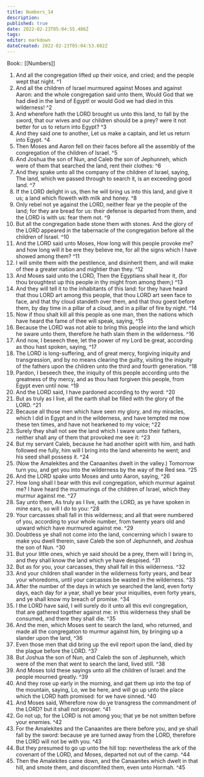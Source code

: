 ```yaml
---
title: Numbers_14
description: 
published: true
date: 2022-02-23T05:04:55.486Z
tags: 
editor: markdown
dateCreated: 2022-02-23T05:04:53.602Z
---
```


 Book:: [[Numbers]]
 1. And all the congregation lifted up their voice, and cried; and the people wept that night. ^1
 2. And all the children of Israel murmured against Moses and against Aaron: and the whole congregation said unto them, Would God that we had died in the land of Egypt! or would God we had died in this wilderness! ^2
 3. And wherefore hath the LORD brought us unto this land, to fall by the sword, that our wives and our children should be a prey? were it not better for us to return into Egypt? ^3
 4. And they said one to another, Let us make a captain, and let us return into Egypt. ^4
 5. Then Moses and Aaron fell on their faces before all the assembly of the congregation of the children of Israel. ^5
 6. And Joshua the son of Nun, and Caleb the son of Jephunneh, which were of them that searched the land, rent their clothes: ^6
 7. And they spake unto all the company of the children of Israel, saying, The land, which we passed through to search it, is an exceeding good land. ^7
 8. If the LORD delight in us, then he will bring us into this land, and give it us; a land which floweth with milk and honey. ^8
 9. Only rebel not ye against the LORD, neither fear ye the people of the land; for they are bread for us: their defense is departed from them, and the LORD is with us: fear them not. ^9
 10. But all the congregation bade stone them with stones. And the glory of the LORD appeared in the tabernacle of the congregation before all the children of Israel. ^10
 11. And the LORD said unto Moses, How long will this people provoke me? and how long will it be ere they believe me, for all the signs which I have showed among them? ^11
 12. I will smite them with the pestilence, and disinherit them, and will make of thee a greater nation and mightier than they. ^12
 13. And Moses said unto the LORD, Then the Egyptians shall hear it, (for thou broughtest up this people in thy might from among them;) ^13
 14. And they will tell it to the inhabitants of this land: for they have heard that thou LORD art among this people, that thou LORD art seen face to face, and that thy cloud standeth over them, and that thou goest before them, by day time in a pillar of a cloud, and in a pillar of fire by night. ^14
 15. Now if thou shalt kill all this people as one man, then the nations which have heard the fame of thee will speak, saying, ^15
 16. Because the LORD was not able to bring this people into the land which he sware unto them, therefore he hath slain them in the wilderness. ^16
 17. And now, I beseech thee, let the power of my Lord be great, according as thou hast spoken, saying, ^17
 18. The LORD is long-suffering, and of great mercy, forgiving iniquity and transgression, and by no means clearing the guilty, visiting the iniquity of the fathers upon the children unto the third and fourth generation. ^18
 19. Pardon, I beseech thee, the iniquity of this people according unto the greatness of thy mercy, and as thou hast forgiven this people, from Egypt even until now. ^19
 20. And the LORD said, I have pardoned according to thy word: ^20
 21. But as truly as I live, all the earth shall be filled with the glory of the LORD. ^21
 22. Because all those men which have seen my glory, and my miracles, which I did in Egypt and in the wilderness, and have tempted me now these ten times, and have not hearkened to my voice; ^22
 23. Surely they shall not see the land which I sware unto their fathers, neither shall any of them that provoked me see it: ^23
 24. But my servant Caleb, because he had another spirit with him, and hath followed me fully, him will I bring into the land whereinto he went; and his seed shall possess it. ^24
 25. (Now the Amalekites and the Canaanites dwelt in the valley.) Tomorrow turn you, and get you into the wilderness by the way of the Red sea. ^25
 26. And the LORD spake unto Moses and unto Aaron, saying, ^26
 27. How long shall I bear with this evil congregation, which murmur against me? I have heard the murmurings of the children of Israel, which they murmur against me. ^27
 28. Say unto them, As truly as I live, saith the LORD, as ye have spoken in mine ears, so will I do to you: ^28
 29. Your carcasses shall fall in this wilderness; and all that were numbered of you, according to your whole number, from twenty years old and upward which have murmured against me. ^29
 30. Doubtless ye shall not come into the land, concerning which I sware to make you dwell therein, save Caleb the son of Jephunneh, and Joshua the son of Nun. ^30
 31. But your little ones, which ye said should be a prey, them will I bring in, and they shall know the land which ye have despised. ^31
 32. But as for you, your carcasses, they shall fall in this wilderness. ^32
 33. And your children shall wander in the wilderness forty years, and bear your whoredoms, until your carcasses be wasted in the wilderness. ^33
 34. After the number of the days in which ye searched the land, even forty days, each day for a year, shall ye bear your iniquities, even forty years, and ye shall know my breach of promise. ^34
 35. I the LORD have said, I will surely do it unto all this evil congregation, that are gathered together against me: in this wilderness they shall be consumed, and there they shall die. ^35
 36. And the men, which Moses sent to search the land, who returned, and made all the congregation to murmur against him, by bringing up a slander upon the land, ^36
 37. Even those men that did bring up the evil report upon the land, died by the plague before the LORD. ^37
 38. But Joshua the son of Nun, and Caleb the son of Jephunneh, which were of the men that went to search the land, lived still. ^38
 39. And Moses told these sayings unto all the children of Israel: and the people mourned greatly. ^39
 40. And they rose up early in the morning, and gat them up into the top of the mountain, saying, Lo, we be here, and will go up unto the place which the LORD hath promised: for we have sinned. ^40
 41. And Moses said, Wherefore now do ye transgress the commandment of the LORD? but it shall not prosper. ^41
 42. Go not up, for the LORD is not among you; that ye be not smitten before your enemies. ^42
 43. For the Amalekites and the Canaanites are there before you, and ye shall fall by the sword: because ye are turned away from the LORD, therefore the LORD will not be with you. ^43
 44. But they presumed to go up unto the hill top: nevertheless the ark of the covenant of the LORD, and Moses, departed not out of the camp. ^44
 45. Then the Amalekites came down, and the Canaanites which dwelt in that hill, and smote them, and discomfited them, even unto Hormah. ^45
